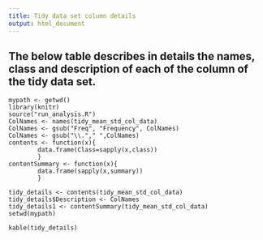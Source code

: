```yaml
---
title: Tidy data set column details
output: html_document
---
```


## The below table describes in details the names, class and description of each of the column of the tidy data set.



```{r echo=FALSE}
mypath <- getwd()
library(knitr)
source("run_analysis.R")
ColNames <- names(tidy_mean_std_col_data)
ColNames <- gsub("Freq", "Frequency", ColNames)
ColNames <- gsub("\\."," ",ColNames)
contents <- function(x){
        data.frame(Class=sapply(x,class))
        }
contentSummary <- function(x){
        data.frame(sapply(x,summary))
        }

tidy_details <- contents(tidy_mean_std_col_data)
tidy_details$Description <- ColNames
tidy_details1 <- contentSummary(tidy_mean_std_col_data)
setwd(mypath)
```
```{r echo=FALSE, results='asis'}
kable(tidy_details)
```

